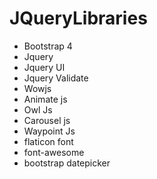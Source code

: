 # JQueryLibraries

- Bootstrap 4
- Jquery
- Jquery UI
- Jquery Validate
- Wowjs
- Animate js
- Owl Js
- Carousel js
- Waypoint Js
- flaticon font
- font-awesome
- bootstrap datepicker
